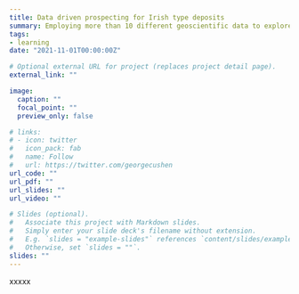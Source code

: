 ```yaml
---
title: Data driven prospecting for Irish type deposits
summary: Employing more than 10 different geoscientific data to explore mineral deposits in Ireland
tags:
- learning
date: "2021-11-01T00:00:00Z"

# Optional external URL for project (replaces project detail page).
external_link: ""

image:
  caption: ""
  focal_point: ""
  preview_only: false

# links:
# - icon: twitter
#   icon_pack: fab
#   name: Follow
#   url: https://twitter.com/georgecushen
url_code: ""
url_pdf: ""
url_slides: ""
url_video: ""

# Slides (optional).
#   Associate this project with Markdown slides.
#   Simply enter your slide deck's filename without extension.
#   E.g. `slides = "example-slides"` references `content/slides/example-slides.md`.
#   Otherwise, set `slides = ""`.
slides: ""
---
```


xxxxx
